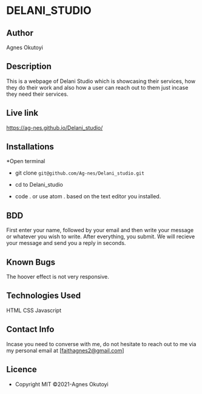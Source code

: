 # DELANI_STUDIO

## Author
  Agnes Okutoyi

## Description
This is a webpage of Delani Studio which is showcasing their services, how they do their work and also how a user can reach out to them just incase they need  their services.

## Live link 
https://ag-nes.github.io/Delani_studio/
  
## Installations
*Open terminal

* git clone ```git@github.com/Ag-nes/Delani_studio.git```

* cd to Delani_studio

* code . or use atom . based on the text editor you installed.

## BDD
First enter your name, followed by your email and then write your message or whatever you wish to write.
After everything, you submit.
We will recieve your message and send you a reply in seconds.


## Known Bugs
The hoover effect is not very responsive.

## Technologies Used
HTML
CSS
Javascript

## Contact Info
Incase you need to converse with me, do not hesitate to reach out to me via my personal email at [faithagnes2@gmail.com]

## Licence 
* Copyright MIT ©2021-Agnes Okutoyi
